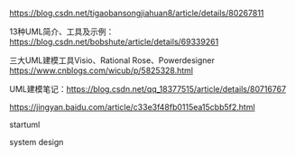 https://blog.csdn.net/tigaobansongjiahuan8/article/details/80267811


13种UML简介、工具及示例：https://blog.csdn.net/bobshute/article/details/69339261

三大UML建模工具Visio、Rational Rose、Powerdesigner	https://www.cnblogs.com/wicub/p/5825328.html

UML建模笔记：https://blog.csdn.net/qq_18377515/article/details/80716767

https://jingyan.baidu.com/article/c33e3f48fb0115ea15cbb5f2.html

startuml

system design
